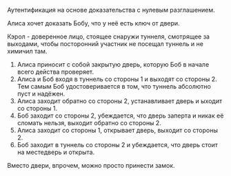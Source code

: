 Аутентификация на основе доказательства с нулевым разглашением.

Алиса хочет доказать Бобу, что у неё есть ключ от двери.

Кэрол - доверенное лицо, стоящее снаружи туннеля,
  смотрящее за выходами, чтобы посторонний участник не
  посещал туннель и не химичил там.

1) Алиса приносит с собой закрытую дверь, которую Боб в
  начале всего действа проверяет.
2) Алиса и Боб входя в туннель со стороны 1 и выходят со
  стороны 2. Тем самым Боб удостоверивается в том, что
  туннель абсолютно пуст и надёжен.
3) Алиса заходит обратно со стороны 2, устанавливает 
  дверь и ыходит со стороны 1.
4) Боб заходит со стороны 2, убеждается, что дверь 
  заперта и никак её сломать нельзя, выходит обратно со 
  стороны 2.
5) Алиса заходит со стороны 1, открывает дверь, выходит 
  со стороны 2.
6) Боб заходит в туннель со стороны 2 и убеждается, что
  дверь стоит на местедверь и открыта.

Вместо двери, впрочем, можно просто принести замок.
